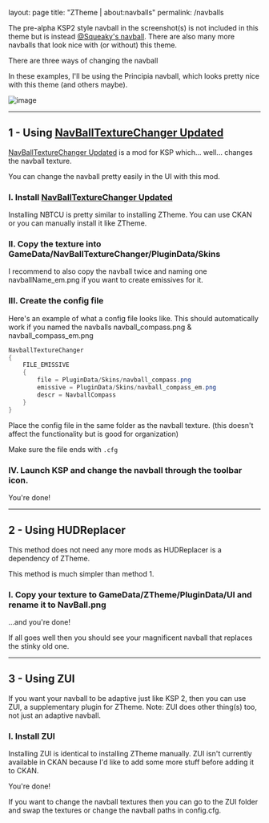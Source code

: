 layout: page
title: "ZTheme | about:navballs"
permalink: /navballs

The pre-alpha KSP2 style navball in the screenshot(s) is not included in this theme but is instead [@Squeaky's navball](https://forum.kerbalspaceprogram.com/topic/200741-112x-navballtexturechanger-updated-now-with-ui/?do=findComment&comment=4290196). There are also many more navballs that look nice with (or without) this theme.

There are three ways of changing the navball

In these examples, I'll be using the Principia navball, which looks pretty nice with this theme (and others maybe).

![image](https://github.com/user-attachments/assets/b7079633-b654-49aa-9d08-e90841c62dd5)

* * *

## 1 - Using [NavBallTextureChanger Updated](https://forum.kerbalspaceprogram.com/topic/200741-112x-navballtexturechanger-updated-now-with-ui/)

[NavBallTextureChanger Updated](https://forum.kerbalspaceprogram.com/topic/200741-112x-navballtexturechanger-updated-now-with-ui/) is a mod for KSP which... well... changes the navball texture.

You can change the navball pretty easily in the UI with this mod.

### I. Install [NavBallTextureChanger Updated](https://forum.kerbalspaceprogram.com/topic/200741-112x-navballtexturechanger-updated-now-with-ui/)
Installing NBTCU is pretty similar to installing ZTheme.
You can use CKAN or you can manually install it like ZTheme.

### II. Copy the texture into GameData/NavBallTextureChanger/PluginData/Skins
I recommend to also copy the navball twice and naming one navballName_em.png if you want to create emissives for it.

### III.  Create the config file
Here's an example of what a config file looks like. This should automatically work if you named the navballs navball_compass.png & navball_compass_em.png

```cs
NavballTextureChanger
{
	FILE_EMISSIVE
	{
		file = PluginData/Skins/navball_compass.png
		emissive = PluginData/Skins/navball_compass_em.png
		descr = NavballCompass
	}
}
```

Place the config file in the same folder as the navball texture. (this doesn't affect the functionality but is good for organization)

Make sure the file ends with `.cfg`

### IV. Launch KSP and change the navball through the toolbar icon.

You're done!
 
* * *

## 2 - Using HUDReplacer
This method does not need any more mods as HUDReplacer is a dependency of ZTheme.

This method is much simpler than method 1.

### I. Copy your texture to GameData/ZTheme/PluginData/UI and rename it to NavBall.png
...and you're done!

If all goes well then you should see your magnificent navball that replaces the stinky old one.
 

* * *

## 3 - Using ZUI
If you want your navball to be adaptive just like KSP 2, then you can use ZUI, a supplementary plugin for ZTheme.
Note: ZUI does other thing(s) too, not just an adaptive navball.

### I. Install ZUI
Installing ZUI is identical to installing ZTheme manually.
ZUI isn't currently available in CKAN because I'd like to add some more stuff before adding it to CKAN.

You're done!

If you want to change the navball textures then you can go to the ZUI folder and swap the textures or change the navball paths in config.cfg. 
